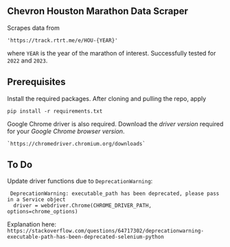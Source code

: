 ## Chevron Houston Marathon Data Scraper

Scrapes data from 

	'https://track.rtrt.me/e/HOU-{YEAR}'

where `YEAR` is the year of the marathon of interest. Successfully tested for `2022` and `2023`.

## Prerequisites

Install the required packages. After cloning and pulling the repo, apply

`pip install -r requirements.txt`

Google Chrome driver is also required. Download the *driver version* required for your *Google Chrome browser version*.

	`https://chromedriver.chromium.org/downloads`

## To Do

Update driver functions due to `DeprecationWarning`:

```shell
 DeprecationWarning: executable_path has been deprecated, please pass in a Service object
  driver = webdriver.Chrome(CHROME_DRIVER_PATH, options=chrome_options)
```

Explanation here: `https://stackoverflow.com/questions/64717302/deprecationwarning-executable-path-has-been-deprecated-selenium-python`